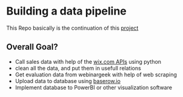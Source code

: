 # Building a data pipeline
This Repo basically is the continuation of this [project](https://github.com/garnicht/data-analytics-project)

## Overall Goal?
+ Call sales data with help of the [wix.com APIs](https://dev.wix.com/docs/rest) using python
+ clean all the data, and put them in usefull relations
+ Get evaluation data from webinargeek with help of web scraping
+ Upload data to database using [baserow.io](https://baserow.io/)
+ Implement database to PowerBI or other visualization software
